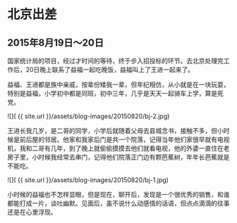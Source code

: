 北京出差
=======================
2015年8月19日～20日
-----------------------
国家统计局的项目，经过才时间的等待，终于步入招投标的环节。去北京处理完工作后，20日晚上联系了益福一起吃晚饭，益福叫上了王进一起来了。

益福、王进都是族中亲戚，按辈份矮我一辈，但年纪相仿，从小就是在一块玩耍，特别是益福，小学初中都是同班，初中三年，几乎是天天一起骑车上学，算是死党。

![]( {{ site.url }}/assets/blog-images/20150820/bj-2.jpg)

王进长我几岁，是二哥的同学，小学后就随着父母去县城念书，接触不多，但小时候是前后屋的邻居。他家和我家后门是共一个院落，记得当年他们家很早就有电视机，我和二哥有几年，到了晚上就偷偷摸摸去他们就看电视，他的外婆一直住在老房子里，小时候我经常去串门，记得他们院落正门边有颗芭蕉树，年年长芭蕉就是不能吃。

![]( {{ site.url }}/assets/blog-images/20150820/bj-1.jpg)

小时候的益福也不怎样显眼，但是现在，聊开后，发现是一个很优秀的销售，和谁都能打成一片，谈吐幽默。见面后，虽不说什么动感情的话语，但点点滴滴的往事还是在心里浮现。